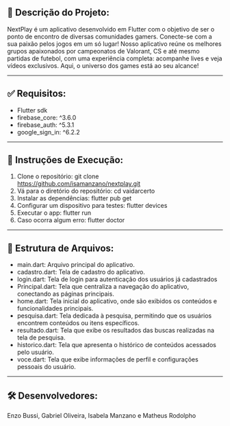 ## 📝 Descrição do Projeto: 

NextPlay é um aplicativo desenvolvido em Flutter com o objetivo de ser o ponto de encontro de diversas comunidades gamers. Conecte-se com a sua paixão pelos jogos em um só lugar! Nosso aplicativo reúne os melhores grupos apaixonados por campeonatos de Valorant, CS e até mesmo partidas de futebol, com uma experiência completa: acompanhe lives e veja vídeos exclusivos. Aqui, o universo dos games está ao seu alcance!  

---

## ✅ Requisitos:

- Flutter sdk
- firebase_core: ^3.6.0
- firebase_auth: ^5.3.1
- google_sign_in: ^6.2.2

---

## 🚀 Instruções de Execução:

1. Clone o repositório: git clone https://github.com/isamanzano/nextplay.git
2. Vá para o diretório do repositório: cd vaidarcerto
3. Instalar as dependências: flutter pub get
4. Configurar um dispositivo para testes: flutter devices
5. Executar o app: flutter run
6. Caso ocorra algum erro: flutter doctor

---

## 📂 Estrutura de Arquivos:

- main.dart: Arquivo principal do aplicativo.
- cadastro.dart: Tela de cadastro do aplicativo.
- login.dart: Tela de login para autenticação dos usuários já cadastrados
- Principal.dart: Tela que centraliza a navegação do aplicativo, conectando as páginas principais.
- home.dart: Tela inicial do aplicativo, onde são exibidos os conteúdos e funcionalidades principais.
- pesquisa.dart: Tela dedicada à pesquisa, permitindo que os usuários encontrem conteúdos ou itens específicos.
- resultado.dart: Tela que exibe os resultados das buscas realizadas na tela de pesquisa.
- historico.dart: Tela que apresenta o histórico de conteúdos acessados pelo usuário.
- voce.dart: Tela que exibe informações de perfil e configurações pessoais do usuário.

---

## 🛠 Desenvolvedores:

Enzo Bussi, Gabriel Oliveira, Isabela Manzano e Matheus Rodolpho
